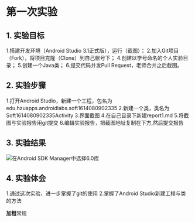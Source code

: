 # 第一次实验 

## 1. 实验目标
1.搭建开发环境（Android Studio 3.1正式版），运行（截图）；
2.加入Git项目（Fork），将项目克隆（Clone）到自己帐号下；
4.创建以学号命名的个人实验目录；
5.创建一个Java类；
6.提交代码并发Pull Request，老师合并之后截图。
## 2. 实验步骤
1.打开Android Studio，新建一个工程，包名为edu.hzuapps.androidlabs.soft1614080902335
2.新建一个类，类名为Soft1614080902335Activity
3.界面截图
4.在自己目录下新建report1.md
5.将截图与实验报告用git提交
6.编辑实验报告，把截图地址复制在下方,然后提交报告

## 3. 实验结果

![在Android SDK Manager中选择6.0库](https://raw.githubusercontent.com/ChenchenJT/android-labs-2018/master/soft1614080902335/Soft1614080902335.png "配置教育网下载代理")


## 4. 实验体会
1.通过这次实验，进一步掌握了git的使用
2.掌握了Android Studio新建工程与类的方法

**加粗**常规

